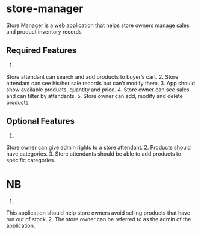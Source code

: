 # store-manager
Store Manager is a web application that helps store owners manage sales and product inventory  records


## Required Features
1.
Store attendant can search and add products to buyer’s cart. 
2. Store attendant can see his/her sale records but can’t modify them. 
3. App should show available products, quantity and price. 
4. Store owner can see sales and can filter by attendants. 
5. Store owner can add, modify and delete products. 
 
 
## Optional Features
1.
Store owner can give admin rights to a store attendant. 
2. Products should have categories. 
3. Store attendants should be able to add products to specific categories. 
 
 
# NB  
1.
This application should help store owners avoid selling products that have run out of 
stock. 
2. The store owner can be referred to as the admin of the application.
